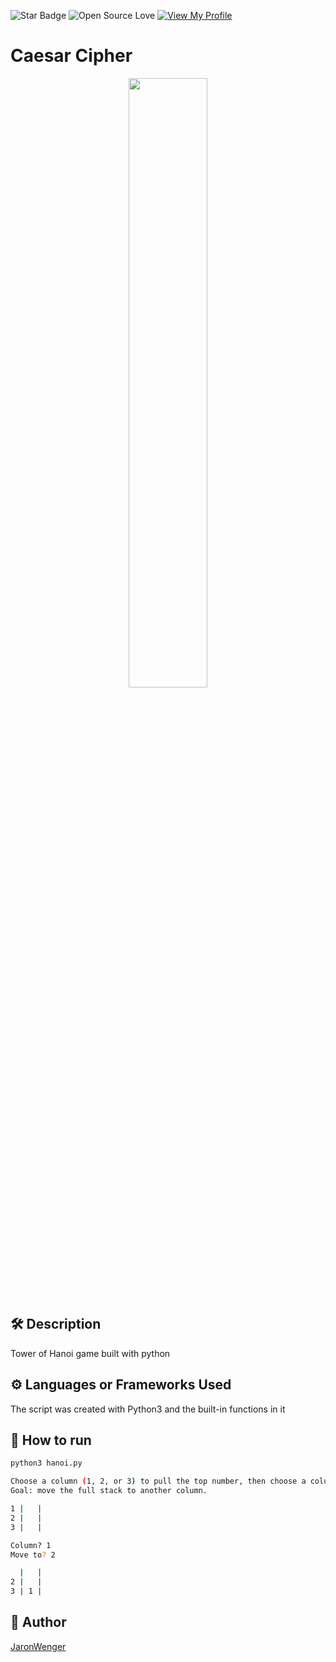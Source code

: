 <!--Please do not remove this part-->
![Star Badge](https://img.shields.io/static/v1?label=%F0%9F%8C%9F&message=If%20Useful&style=style=flat&color=BC4E99)
![Open Source Love](https://badges.frapsoft.com/os/v1/open-source.svg?v=103)
[![View My Profile](https://img.shields.io/badge/View-My_Profile-green?logo=GitHub)](https://github.com/JaronWenger)

# Caesar Cipher

<p align="center">
<img src="https://en.wikipedia.org/wiki/Tower_of_Hanoi#/media/File:Tower_of_Hanoi.jpeg" width=50% height=50%>

<!--An image is an illustration for your project, the tip here is using your sense of humour as much as you can :D 

You can copy paste my markdown photo insert as following:
<p align="center">
<img src="your-source-is-here" width=40% height=40%>
-->

## 🛠️ Description
<!--Remove the below lines and add yours -->
Tower of Hanoi game built with python

## ⚙️ Languages or Frameworks Used
<!--Remove the below lines and add yours -->
The script was created with Python3 and the built-in functions in it
## 🌟 How to run
<!--Remove the below lines and add yours -->
```bash
python3 hanoi.py 

Choose a column (1, 2, or 3) to pull the top number, then choose a column to move that number to. Numbers must always be less than the number beneath them.
Goal: move the full stack to another column.

1 |   |  
2 |   |  
3 |   |  

Column? 1
Move to? 2

  |   |  
2 |   |  
3 | 1 |  
```

## 🤖 Author
<!--Remove the below lines and add yours -->
[JaronWenger](https://github.com/JaronWenger)